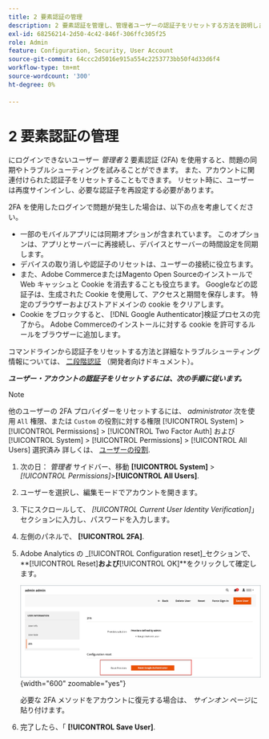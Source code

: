 ```yaml
---
title: 2 要素認証の管理
description: 2 要素認証を管理し、管理者ユーザーの認証子をリセットする方法を説明します。
exl-id: 68256214-2d50-4c42-846f-306ffc305f25
role: Admin
feature: Configuration, Security, User Account
source-git-commit: 64ccc2d5016e915a554c2253773bb50f4d33d6f4
workflow-type: tm+mt
source-wordcount: '300'
ht-degree: 0%

---
```


# 2 要素認証の管理

にログインできないユーザー _管理者_ 2 要素認証 (2FA) を使用すると、問題の同期やトラブルシューティングを試みることができます。 また、アカウントに関連付けられた認証子をリセットすることもできます。 リセット時に、ユーザーは再度サインインし、必要な認証子を再設定する必要があります。

2FA を使用したログインで問題が発生した場合は、以下の点を考慮してください。

- 一部のモバイルアプリには同期オプションが含まれています。 このオプションは、アプリとサーバーに再接続し、デバイスとサーバーの時間設定を同期します。
- デバイスの取り消しや認証子のリセットは、ユーザーの接続に役立ちます。
- また、Adobe CommerceまたはMagento Open Sourceのインストールで Web キャッシュと Cookie を消去することも役立ちます。 Googleなどの認証子は、生成された Cookie を使用して、アクセスと期間を保存します。 特定のブラウザーおよびストアドメインの cookie をクリアします。
- Cookie をブロックすると、 [!DNL Google Authenticator]検証プロセスの完了から。 Adobe Commerceのインストールに対する cookie を許可するルールをブラウザーに追加します。

コマンドラインから認証子をリセットする方法と詳細なトラブルシューティング情報については、 [二段階認証](https://developer.adobe.com/commerce/testing/functional-testing-framework/two-factor-authentication/) （開発者向けドキュメント）。

**_ユーザー・アカウントの認証子をリセットするには、次の手順に従います。_**

>[!NOTE]
>
>他のユーザーの 2FA プロバイダーをリセットするには、 _administrator_ 次を使用 `All` 権限、または `Custom` の役割に対する権限 [!UICONTROL System] > [!UICONTROL Permissions] > [!UICONTROL Two Factor Auth] および [!UICONTROL System] > [!UICONTROL Permissions] > [!UICONTROL All Users] 選択済み 詳しくは、 [ユーザーの役割](permissions-user-roles.md).

1. 次の日： _管理者_ サイドバー、移動 **[!UICONTROL System]** > _[!UICONTROL Permissions]_>**[!UICONTROL All Users]**.

1. ユーザーを選択し、編集モードでアカウントを開きます。

1. 下にスクロールして、 _[!UICONTROL Current User Identity Verification]_」セクションに入力し、パスワードを入力します。

1. 左側のパネルで、 **[!UICONTROL 2FA]**.

1. Adobe Analytics の _[!UICONTROL Configuration reset]_セクションで、**[!UICONTROL Reset]**および&#x200B;**[!UICONTROL OK]**をクリックして確定します。

   ![ユーザーアカウント — 2FA を有効にする](./assets/admin-2fa-config-reset-providers.png){width="600" zoomable="yes"}

   必要な 2FA メソッドをアカウントに復元する場合は、 _サインオン_ ページに貼り付けます。

1. 完了したら、「 **[!UICONTROL Save User]**.
